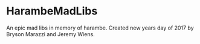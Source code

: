 # HarambeMadLibs
An epic mad libs in memory of harambe. Created new years day of 2017 by Bryson Marazzi and Jeremy Wiens.
